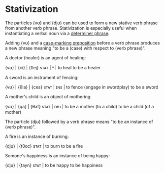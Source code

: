 # Stativization

The particles {vʊ} and {djʊ} can be used to form a new stative verb phrase from
another verb phrase. Stativization is especially useful when instantiating a
verbal noun via a [determiner phrase](./determiner-phrases.md).

Adding {vʊ} and a [case-marking preposition](./case.md) before a verb phrase
produces a new phrase meaning "to be a (case) with respect to (verb phrase)".

A doctor (healer) is an agent of healing:

<gloss>
{vʊ} | {ci} | {flej}
sᴛᴀᴛ | ᴬ    | to heal
to be a healer
</gloss>

A sword is an instrument of fencing:

<gloss>
{vʊ} | {θla} | {ces}
sᴛᴀᴛ | ɪɴs   | to fence (engage in swordplay)
to be a sword
</gloss>

A mother's child is an object of mothering:

<gloss>
{vʊ} | {qa} | {θaf}
sᴛᴀᴛ | ᴏʙᴊ  | to be a mother (to a child)
to be a child (of a mother)
</gloss>

The particle {djʊ} followed by a verb phrase means "to be an instance of (verb
phrase)".

A fire is an instance of burning:

<gloss>
{djʊ} | {tθoc}
sᴛᴀᴛ  | to burn
to be a fire
</gloss>

Somone's happiness is an instance of being happy:

<gloss>
{djʊ} | {tayn}
sᴛᴀᴛ  | to be happy
to be happiness
</gloss>
